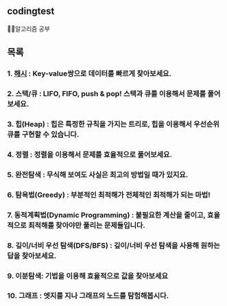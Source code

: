 ## codingtest
🤦‍♀️알고리즘 공부


## 목록

### 1. [해시](https://github.com/jungeuidon/codingtest/tree/main/src/algorithm/hash) : Key-value쌍으로 데이터를 빠르게 찾아보세요.
### 2. 스택/큐 : LIFO, FIFO, push & pop! 스택과 큐를 이용해서 문제를 풀어보세요.
### 3. 힙(Heap) : 힙은 특정한 규칙을 가지는 트리로, 힙을 이용해서 우선순위 큐를 구현할 수 있습니다.
### 4. 정렬 : 정렬을 이용해서 문제를 효율적으로 풀어보세요.
### 5. 완전탐색 : 무식해 보여도 사실은 최고의 방법일 때가 있지요.
### 6. 탐욕법(Greedy) : 부분적인 최적해가 전체적인 최적해가 되는 마법!
### 7. 동적계획법(Dynamic Programming) : 불필요한 계산을 줄이고, 효율적으로 최적해를 찾아야만 풀리는 문제들입니다.
### 8. 깊이/너비 우선 탐색(DFS/BFS) : 깊이/너비 우선 탐색을 사용해 원하는 답을 찾아보세요.
### 9. 이분탐색: 기법을 이용해 효율적으로 값을 찾아보세요
### 10. 그래프 : 엣지를 지나 그래프의 노드를 탐험해봅시다.









